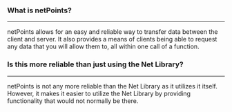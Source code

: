 ### What is netPoints?

---

netPoints allows for an easy and reliable way to transfer data between the client and server.
It also provides a means of clients being able to request any data that you will allow them to, 
all within one call of a function.

### Is this more reliable than just using the Net Library?

---

netPoints is not any more reliable than the Net Library as it utilizes it itself. However, 
it makes it easier to utilize the Net Library by providing functionality that would not
normally be there.
	
